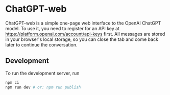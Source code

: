 # ChatGPT-web

ChatGPT-web is a simple one-page web interface to the OpenAI ChatGPT model. To use it, you need to register for an API key at https://platform.openai.com/account/api-keys first. All messages are stored in your browser's local storage, so you can close the tab and come back later to continue the conversation.

## Development

To run the development server, run

```bash
npm ci
npm run dev # or: npm run publish
```